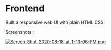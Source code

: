 # Frontend

Built a responsive web UI with plain HTML CSS.

Screenshots :

[![Screen-Shot-2020-08-18-at-1-13-06-PM.png](https://i.postimg.cc/mrTy71yp/Screen-Shot-2020-08-18-at-1-13-06-PM.png)](https://postimg.cc/dhSCY1XG)
